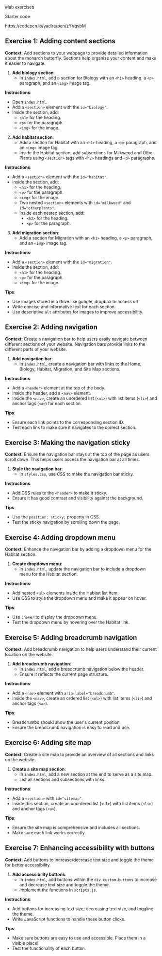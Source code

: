 #lab exercises

Starter code

https://codepen.io/yadlra/pen/zYVqvbM


## Exercise 1: Adding content sections

**Context**: Add sections to your webpage to provide detailed information about the monarch butterfly. Sections help organize your content and make it easier to navigate.

1. **Add biology section**:
    - In `index.html`, add a section for Biology with an `<h1>` heading, a `<p>` paragraph, and an `<img>` image tag.

**Instructions**:
- Open `index.html`.
- Add a `<section>` element with the `id="biology"`.
- Inside the section, add:
  - `<h1>` for the heading.
  - `<p>` for the paragraph.
  - `<img>` for the image.

2. **Add habitat section**:
    - Add a section for Habitat with an `<h1>` heading, a `<p>` paragraph, and an `<img>` image tag.
    - Inside the Habitat section, add subsections for Milkweed and Other Plants using `<section>` tags with `<h2>` headings and `<p>` paragraphs.

**Instructions**:
- Add a `<section>` element with the `id="habitat"`.
- Inside the section, add:
  - `<h1>` for the heading.
  - `<p>` for the paragraph.
  - `<img>` for the image.
  - Two nested `<section>` elements with `id="milkweed"` and `id="otherplants"`.
  - Inside each nested section, add:
    - `<h2>` for the heading.
    - `<p>` for the paragraph.

3. **Add migration section**:
    - Add a section for Migration with an `<h1>` heading, a `<p>` paragraph, and an `<img>` image tag.

**Instructions**:
- Add a `<section>` element with the `id="migration"`.
- Inside the section, add:
  - `<h1>` for the heading.
  - `<p>` for the paragraph.
  - `<img>` for the image.

**Tips**:
- Use images stored in a drive like google, dropbox to access url
- Write concise and informative text for each section.
- Use descriptive `alt` attributes for images to improve accessibility.

## Exercise 2: Adding navigation 

**Context**: Create a navigation bar to help users easily navigate between different sections of your website. Navigation bars provide links to the different parts of your website.

1. **Add navigation bar**:
    - In `index.html`, create a navigation bar with links to the Home, Biology, Habitat, Migration, and Site Map sections.

**Instructions**:
- Add a `<header>` element at the top of the body.
- Inside the header, add a `<nav>` element.
- Inside the `<nav>`, create an unordered list (`<ul>`) with list items (`<li>`) and anchor tags (`<a>`) for each section.

**Tips**:
- Ensure each link points to the corresponding section ID.
- Test each link to make sure it navigates to the correct section.

## Exercise 3: Making the navigation sticky 

**Context**: Ensure the navigation bar stays at the top of the page as users scroll down. This helps users access the navigation bar at all times.

1. **Style the navigation bar**:
    - In `styles.css`, use CSS to make the navigation bar sticky.

**Instructions**:
- Add CSS rules to the `<header>` to make it sticky.
- Ensure it has good contrast and visibility against the background.

**Tips**:
- Use the `position: sticky;` property in CSS.
- Test the sticky navigation by scrolling down the page.

## Exercise 4: Adding dropdown menu

**Context**: Enhance the navigation bar by adding a dropdown menu for the Habitat section.

1. **Create dropdown menu**:
    - In `index.html`, update the navigation bar to include a dropdown menu for the Habitat section.

**Instructions**:
- Add nested `<ul>` elements inside the Habitat list item.
- Use CSS to style the dropdown menu and make it appear on hover.

**Tips**:
- Use `:hover` to display the dropdown menu.
- Test the dropdown menu by hovering over the Habitat link.

## Exercise 5: Adding breadcrumb navigation

**Context**: Add breadcrumb navigation to help users understand their current location on the website.

1. **Add breadcrumb navigation**:
    - In `index.html`, add a breadcrumb navigation below the header.
    - Ensure it reflects the current page structure.

**Instructions**:
- Add a `<nav>` element with `aria-label="breadcrumb"`.
- Inside the `<nav>`, create an ordered list (`<ol>`) with list items (`<li>`) and anchor tags (`<a>`).

**Tips**:
- Breadcrumbs should show the user's current position.
- Ensure the breadcrumb navigation is easy to read and use.

## Exercise 6: Adding site map 

**Context**: Create a site map to provide an overview of all sections and links on the website.

1. **Create a site map section**:
    - In `index.html`, add a new section at the end to serve as a site map.
    - List all sections and subsections with links.

**Instructions**:
- Add a `<section>` with `id="sitemap"`.
- Inside this section, create an unordered list (`<ul>`) with list items (`<li>`) and anchor tags (`<a>`).

**Tips**:
- Ensure the site map is comprehensive and includes all sections.
- Make sure each link works correctly.

## Exercise 7: Enhancing accessibility with buttons

**Context**: Add buttons to increase/decrease text size and toggle the theme for better accessibility.

1. **Add accessibility buttons**:
    - In `index.html`, add buttons within the `div.custom-buttons` to increase and decrease text size and toggle the theme.
    - Implement the functions in `scripts.js`.

**Instructions**:
- Add buttons for increasing text size, decreasing text size, and toggling the theme.
- Write JavaScript functions to handle these button clicks.

**Tips**:
- Make sure buttons are easy to use and accessible. Place them in a visible place!
- Test the functionality of each button.


